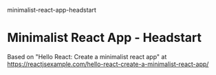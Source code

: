 minimalist-react-app-headstart
# Minimalist React App - Headstart

Based on "Hello React: Create a minimalist react app" at https://reactjsexample.com/hello-react-create-a-minimalist-react-app/

